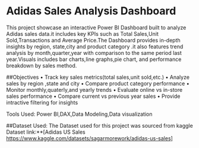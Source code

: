 # Adidas Sales Analysis Dashboard 
This project showcase  an interactive Power BI Dashboard built to analyze Adidas sales data.it includes key KPIs
such as Total Sales,Unit Sold,Transactions and Average Price.The Dashboard provides in-depth insights by region,
state,city and product category .it also features trend analysis by month,quarter,year with comparison to the 
same period last year.Visuals includes bar charts,line graphs,pie chart, and performance breakdown by sales method.

##Objectives
• Track key sales metrics(total sales,unit sold,etc.)
• Analyze sales by region ,state and city
• Compare product category performance
• Monitor monthly,quaterly,and yearly trends
• Evaluate online vs in-store sales performance
• Compare current vs previous year sales
• Provide intractive filtering for insights 
  
Tools Used: Power BI,DAX,Data Modeling,Data visualization

##Dataset Used:
The Dataset used for this project was sourced from kaggle
Dataset link:**[Adidas US Sales https://www.kaggle.com/datasets/sagarmorework/adidas-us-sales]
